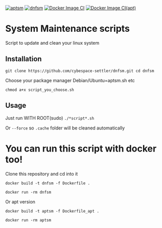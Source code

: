 [![aptsm](https://github.com/cybespace-settler/dnfsm/actions/workflows/apt.yml/badge.svg)](https://github.com/cybespace-settler/dnfsm/actions/workflows/apt.yml)  [![dnfsm](https://github.com/cybespace-settler/dnfsm/actions/workflows/dnf.yml/badge.svg)](https://github.com/cybespace-settler/dnfsm/actions/workflows/dnf.yml)  [![Docker Image CI](https://github.com/cybespace-settler/dnfsm/actions/workflows/docker-image.yml/badge.svg)](https://github.com/cybespace-settler/dnfsm/actions/workflows/docker-image.yml)  [![Docker Image CI(apt)](https://github.com/cybespace-settler/dnfsm/actions/workflows/docker-image(apt).yml/badge.svg)](https://github.com/cybespace-settler/dnfsm/actions/workflows/docker-image(apt).yml)

# System Maintenance scripts #

Script to update and clean your linux system
## Installation

`git clone https://github.com/cybespace-settler/dnfsm.git
cd dnfsm`

Choose your package manager Debian/Ubuntu=aptsm.sh etc

`chmod a+x script_you_choose.sh`

## Usage

Just run WITH ROOT(sudo) `./*script*.sh` 

Or `--force` so `.cache` folder will be cleaned automatically

# You can run this script with docker too!

Clone this repository and cd into it

`docker build -t dnfsm -f Dockerfile .`

`docker run -rm dnfsm`

Or apt version

`docker build -t aptsm -f Dockerfile_apt .`

`docker run -rm aptsm`
